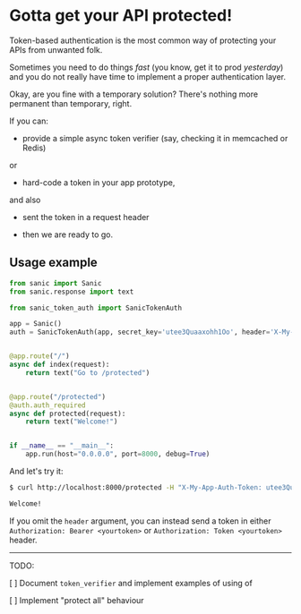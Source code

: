 Gotta get your API protected!
=============================

Token-based authentication is the most common way of protecting your APIs from unwanted folk.

Sometimes you need to do things _fast_ (you know, get it to prod _yesterday_) 
and you do not really have time to implement a proper authentication layer.

Okay, are you fine with a temporary solution? There's nothing more permanent than temporary, right.

If you can:

 * provide a simple async token verifier (say, checking it in memcached or Redis)

 or
 * hard-code a token in your app prototype,
 
 and also
 
 * sent the token in a request header
 
 - then we are ready to go.


## Usage example


```python
from sanic import Sanic
from sanic.response import text

from sanic_token_auth import SanicTokenAuth

app = Sanic()
auth = SanicTokenAuth(app, secret_key='utee3Quaaxohh1Oo', header='X-My-App-Auth-Token')


@app.route("/")
async def index(request):
    return text("Go to /protected")


@app.route("/protected")
@auth.auth_required
async def protected(request):
    return text("Welcome!")


if __name__ == "__main__":
    app.run(host="0.0.0.0", port=8000, debug=True)
```

And let's try it:

```bash
$ curl http://localhost:8000/protected -H "X-My-App-Auth-Token: utee3Quaaxohh1Oo"

Welcome!
```


If you omit the `header` argument, you can instead send a token in either 
`Authorization: Bearer <yourtoken>` or `Authorization: Token <yourtoken>` 
header.


-----

TODO:

 [ ] Document `token_verifier` and implement examples of using of 
 
 [ ] Implement "protect all" behaviour
 
